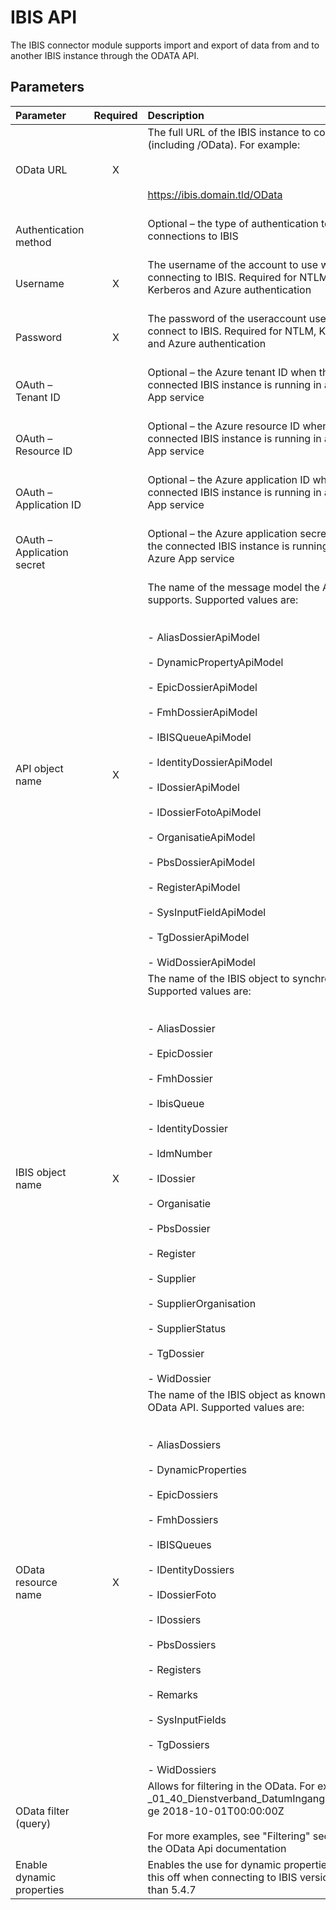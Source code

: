 # IBIS API

The IBIS connector module supports import and export of data from and to
another IBIS instance through the ODATA API.

## Parameters

|          Parameter         | Required |                                                                                                                                                                                                                                     Description                                                                                                                                                                                                                                    |
|:--------------------------|:--------:|:----------------------------------------------------------------------------------------------------------------------------------------------------------------------------------------------------------------------------------------------------------------------------------------------------------------------------------------------------------------------------------------------------------------------------------------------------------------------------------|
| OData URL                  | X        | The full URL of the IBIS instance to connect to (including /OData). For example:<br> <br> <br> <br>https://ibis.domain.tld/OData<br> <br>                                                                                                                                                                                                                                                                                                                                          |
| Authentication method      |          | Optional – the type of authentication to use for connections to IBIS<br> <br>                                                                                                                                                                                                                                                                                                                                                                                                      |
| Username                   | X        | The username of the account to use when connecting to IBIS. Required for NTLM, Kerberos and Azure authentication<br> <br>                                                                                                                                                                                                                                                                                                                                                          |
| Password                   | X        | The password of the useraccount used to connect to IBIS. Required for NTLM, Kerberos and Azure authentication<br> <br>                                                                                                                                                                                                                                                                                                                                                             |
| OAuth – Tenant ID          |          | Optional – the Azure tenant ID when the connected IBIS instance is running in an Azure App service<br> <br>                                                                                                                                                                                                                                                                                                                                                                        |
| OAuth – Resource ID        |          | Optional – the Azure resource ID when the connected IBIS instance is running in an Azure App service<br> <br>                                                                                                                                                                                                                                                                                                                                                                      |
| OAuth – Application ID     |          | Optional – the Azure application ID when the connected IBIS instance is running in an Azure App service<br> <br>                                                                                                                                                                                                                                                                                                                                                                   |
| OAuth – Application secret |          | Optional – the Azure application secret when the connected IBIS instance is running in an Azure App service<br> <br>                                                                                                                                                                                                                                                                                                                                                               |
| API object name            | X        | The name of the message model the API supports. Supported values are:<br> <br> <br>- AliasDossierApiModel<br> <br>- DynamicPropertyApiModel<br> <br>- EpicDossierApiModel<br> <br>- FmhDossierApiModel<br> <br>- IBISQueueApiModel<br> <br>- IdentityDossierApiModel<br> <br>- IDossierApiModel<br> <br>- IDossierFotoApiModel<br> <br>- OrganisatieApiModel<br> <br>- PbsDossierApiModel<br> <br>- RegisterApiModel<br> <br>- SysInputFieldApiModel<br> <br>- TgDossierApiModel<br> <br>- WidDossierApiModel  |
| IBIS object name           | X        | The name of the IBIS object to synchronize. Supported values are:<br> <br> <br>- AliasDossier<br> <br>- EpicDossier<br> <br>- FmhDossier<br> <br>- IbisQueue<br> <br>- IdentityDossier<br> <br>- IdmNumber<br> <br>- IDossier<br> <br>- Organisatie<br> <br>- PbsDossier<br> <br>- Register<br> <br>- Supplier<br> <br>- SupplierOrganisation<br> <br>- SupplierStatus<br> <br>- TgDossier<br> <br>- WidDossier                                                                                                  |
| OData resource name        | X        | The name of the IBIS object as known by the OData API. Supported values are:<br> <br> <br>- AliasDossiers<br> <br>- DynamicProperties<br> <br>- EpicDossiers<br> <br>- FmhDossiers<br> <br>- IBISQueues<br> <br>- IDentityDossiers<br> <br>- IDossierFoto<br> <br>- IDossiers<br> <br>- PbsDossiers<br> <br>- Registers<br> <br>- Remarks<br> <br>- SysInputFields<br> <br>- TgDossiers<br> <br>- WidDossiers                                                                                                  |
| OData filter (query)       |          | Allows for filtering in the OData. For example: _01_40_Dienstverband_DatumIngangGeldigheid ge 2018-10-01T00:00:00Z<br> <br>For more examples, see "Filtering" section in the OData Api documentation                                                                                                                                                                                                                                                                               |
| Enable dynamic properties  |          | Enables the use for dynamic properties. Turn this off when connecting to IBIS versions older than 5.4.7                                                                                                                                                                                                                                                                                                                                                                            |
